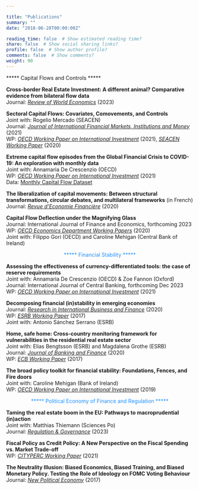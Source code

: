 ```yaml
---

title: "Publications"
summary: ""
date: "2018-06-28T00:00:00Z"

reading_time: false  # Show estimated reading time?
share: false  # Show social sharing links?
profile: false  # Show author profile?
comments: false  # Show comments?
weight: 90
---
```


<p align="center"><span style=color:DodgerBlue>
    
  ***** Capital Flows and Controls *****  
  </span></p>

  **Cross-border Real Estate Investment: A different animal? Comparative evidence from bilateral flow data**  
Journal: [*Review of World Economics*](https://link.springer.com/article/10.1007/s10290-023-00505-5) (2023)  

  **Sectoral Capital Flows: Covariates, Comovements, and Controls**  
Joint with: Rogelio Mercado (SEACEN)  
Journal: [*Journal of International Financial Markets, Institutions and Money*](https://www.sciencedirect.com/science/article/abs/pii/S1042443121001293) (2021)  
WP: [*OECD Working Paper on International Investment*](https://www.oecd-ilibrary.org/finance-and-investment/analysing-sectoral-capital-flows_ad9e6b1d-en) (2021), [*SEACEN Working Paper*](https://www.seacen.org/publications/RePEc/702001-100471-PDF.pdf) (2020)  
  
  **Extreme capital flow episodes from the Global Financial Crisis to COVID-19: An exploration with monthly data**  
Joint with: Annamaria De Crescenzio (OECD)  
WP: [*OECD Working Paper on International Investment*](https://www.oecd-ilibrary.org/docserver/d557b9c4-en.pdf?expires=1629023122&id=id&accname=guest&checksum=264FD240A0AADE3F01A64BEAA79D3936) (2021)  
Data: [Monthly Capital Flow Dataset](https://www.oecd.org/daf/inv/investment-policy/OECD-monthly-capital-flow-dataset.xlsx)  
  
 **The liberalization of capital movements: Between structural transformations, circular debates, and multilateral frameworks** (in French)  
 Journal: [*Revue d'Economie Financière*](https://www.cairn.info/revue-d-economie-financiere-2020-1-page-247.htm) (2020)  

 **Capital Flow Deflection under the Magnifying Glass**  
Journal: International Journal of Finance and Economics, forthcoming 2023  
WP: [*OECD Economics Department Working Papers*](https://www.oecd-ilibrary.org/economics/capital-flow-deflection-under-the-magnifying-glass_398180d0-en) (2020)  
Joint with: Filippo Gori (OECD) and Caroline Mehigan (Central Bank of Ireland)  
  
<p align="center"><span style=color:DodgerBlue>
  ***** Financial Stability *****  
  </span></p>

**Assessing the effectiveness of currency-differentiated tools: the case of reserve requirements**  
Joint with: Annamaria De Crescenzio (OECD) & Zoe Fannon (Oxford)  
Journal: International Journal of Central Banking, forthcoming Dec 2023  
WP: [*OECD Working Paper on International Investment*](https://www.oecd-ilibrary.org/fr/finance-and-investment/assessing-the-effectiveness-of-currency-differentiated-tools_e979a657-en) (2021)   

 **Decomposing financial (in)stability in emerging economies**  
Journal: [*Research in International Business and Finance*](https://www.sciencedirect.com/science/article/pii/S0275531918309462?dgcid=author#fig0055) (2020)   
WP: [*ESRB Working Paper*](https://www.esrb.europa.eu//pub/pdf/wp/esrbwp39.en.pdf) (2017)  
Joint with: Antonio Sánchez Serrano (ESRB)  

**Home, safe home: Cross-country monitoring framework for vulnerabilities in the residential real estate sector**  
Joint with: Elias Bengtsson (ESRB) and Magdalena Grothe (ESRB)  
Journal: [*Journal of Banking and Finance*](https://www.sciencedirect.com/science/article/abs/pii/S0378426617302935?via%3Dihub) (2020)  
WP: [*ECB Working Paper*](https://www.ecb.europa.eu/pub/pdf/scpwps/ecb.wp2096.en.pdf) (2017)    

**The broad policy toolkit for financial stability: Foundations, Fences, and Fire doors**  
Joint with: Caroline Mehigan (Bank of Ireland)  
WP: [*OECD Working Paper on International Investment*](https://www.oecd-ilibrary.org/finance-and-investment/the-broad-policy-toolkit-for-financial-stability_9188f06a-en) (2019)   
  
<p align="center"><span style=color:DodgerBlue>
  ***** Political Economy of Finance and Regulation *****
  </span></p>

  **Taming the real estate boom in the EU: Pathways to macroprudential (in)action**  
Joint with: Matthias Thiemann (Sciences Po)  
Journal: [*Regulation & Governance*](https://onlinelibrary.wiley.com/doi/epdf/10.1111/rego.12529) (2023)  

**Fiscal Policy as Credit Policy: A New Perspective on the Fiscal Spending vs. Market Trade-off**  
WP: [*CITYPERC Working Paper*](https://researchcentres.city.ac.uk/__data/assets/pdf_file/0003/607701/CITYPERC-WPS-2021-04-Lepers.pdf) (2021)  

**The Neutrality Illusion: Biased Economics, Biased Training, and Biased Monetary Policy. Testing the Role of Ideology on FOMC Voting Behaviour**  
Journal: [*New Political Economy*](https://www.tandfonline.com/doi/abs/10.1080/13563467.2017.1332019?journalCode=cnpe20) (2017)  
